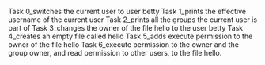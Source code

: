 Task 0_switches the current user to user betty
Task 1_prints the effective username of the current user
Task 2_prints all the groups the current user is part of
Task 3_changes the owner of the file hello to the user betty
Task 4_creates an empty file called hello
Task 5_adds execute permission to the owner of the file hello
Task 6_execute permission to the owner and the group owner, and read permission to other users, to the file hello.
